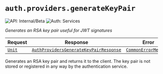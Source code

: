 # `auth.providers.generateKeyPair`

![API: Internal/Beta](https://img.shields.io/static/v1?label=API&message=Internal/Beta&color=red&style=flat-square)
![Auth: Services](https://img.shields.io/static/v1?label=Auth&message=Services&color=informational&style=flat-square)


_Generates an RSA key pair useful for JWT signatures_

| Request | Response | Error |
|---------|----------|-------|
|<code><a href='https://kotlinlang.org/api/latest/jvm/stdlib/kotlin/-unit/'>Unit</a></code>|<code><a href='#authprovidersgeneratekeypairresponse'>AuthProvidersGenerateKeyPairResponse</a></code>|<code><a href='/docs/reference/dk.sdu.cloud.CommonErrorMessage.md'>CommonErrorMessage</a></code>|

Generates an RSA key pair and returns it to the client. The key pair is not stored or registered in any
way by the authentication service.

